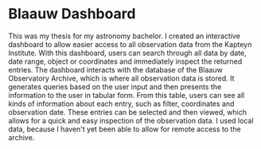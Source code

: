 # Blaauw Dashboard
This was my thesis for my astronomy bachelor. I created an interactive dashboard to allow easier access to all observation data from the Kapteyn Institute.
With this dashboard, users can search through all data by date, date range, object or coordinates and immediately inspect the returned entries.
The dashboard interacts with the database of the Blaauw Observatory Archive, which is where all observation data is stored.
It generates queries based on the user input and then presents the information to the user in tabular form.
From this table, users can see all kinds of information about each entry, such as filter, coordinates and observation date.
These entries can be selected and then viewed, which allows for a quick and easy inspection of the observation data.
I used local data, because I haven't yet been able to allow for remote access to the archive.
